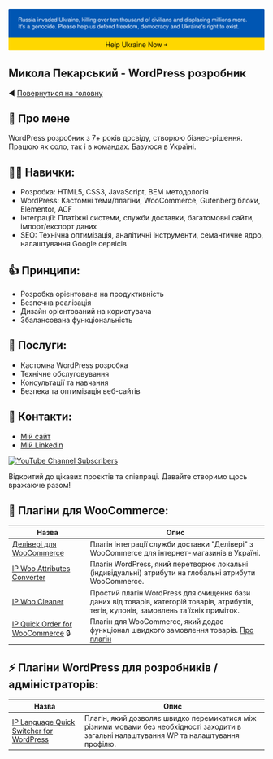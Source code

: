 [![Stand With Ukraine](https://raw.githubusercontent.com/vshymanskyy/StandWithUkraine/main/banner2-direct.svg)](https://stand-with-ukraine.pp.ua)

## Микола Пекарський - WordPress розробник

:arrow_backward: [Повернутися на головну](https://github.com/pekarskyi)

## :wave: Про мене
WordPress розробник з 7+ років досвіду, створюю бізнес-рішення. Працюю як соло, так і в командах. Базуюся в Україні.

## :man_technologist: Навички:

- Розробка: HTML5, CSS3, JavaScript, BEM методологія
- WordPress: Кастомні теми/плагіни, WooCommerce, Gutenberg блоки, Elementor, ACF
- Інтеграції: Платіжні системи, служби доставки, багатомовні сайти, імпорт/експорт даних
- SEO: Технічна оптимізація, аналітичні інструменти, семантичне ядро, налаштування Google сервісів

## :thumbsup: Принципи:

- Розробка орієнтована на продуктивність
- Безпечна реалізація
- Дизайн орієнтований на користувача
- Збалансована функціональність

## :briefcase: Послуги:

- Кастомна WordPress розробка
- Технічне обслуговування
- Консультації та навчання
- Безпека та оптимізація веб-сайтів

##  :link: Контакти:
- [Мій сайт](https://inwebpress.com/contacts/)
- [Мій Linkedin](https://www.linkedin.com/in/mykola-pekarskyi/)

[![YouTube Channel Subscribers](https://img.shields.io/youtube/channel/subscribers/UC9ZEeT6WrGupgza9KXpazyA)](https://www.youtube.com/@inwebpress/videos)

Відкритий до цікавих проєктів та співпраці. Давайте створимо щось вражаюче разом!

## :shopping_cart: Плагіни для WooCommerce:

| Назва |  Опис |
|----------------|----------------|
| [Делівері для WooCommerce](https://github.com/pekarskyi/ip-delivery-shipping) | Плагін інтеграції служби доставки "Делівері" з WooCommerce для інтернет-магазинів в Україні. |
| [IP Woo Attributes Converter](https://github.com/pekarskyi/ip-woo-attribute-converter) | Плагін WordPress, який перетворює локальні (індивідуальні) атрибути на глобальні атрибути WooCommerce. |
| [IP Woo Cleaner](https://github.com/pekarskyi/ip-woo-cleaner) | Простий плагін WordPress для очищення бази даних від товарів, категорій товарів, атрибутів, тегів, купонів, замовлень та їхніх приміток. |
| [IP Quick Order for WooCommerce](https://github.com/pekarskyi/ip-quick-order) :lock: | Плагін для WooCommerce, який додає функціонал швидкого замовлення товарів. [Про плагін](https://inwebpress.com/ip-quick-order/) |

## :zap: Плагіни WordPress для розробників / адміністраторів:

| Назва |  Опис |
|----------------|----------------|
| [IP Language Quick Switcher for WordPress](https://github.com/pekarskyi/ip-language-quick-switcher-for-wp) | Плагін, який дозволяє швидко перемикатися між різними мовами без необхідності заходити в загальні налаштування WP та налаштування профілю. |
